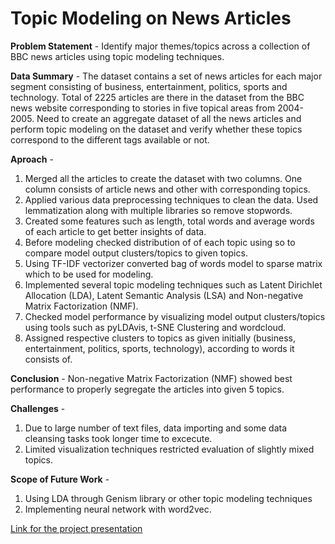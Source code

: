 # Topic Modeling on News Articles

**Problem Statement** - Identify major themes/topics across a collection of BBC news articles using topic modeling techniques.

**Data Summary** - The dataset contains a set of news articles for each major segment consisting of business, entertainment, politics, sports and technology. Total of 2225 articles are there in the dataset from the BBC news website corresponding to stories in five topical areas from 2004-2005. Need to create an aggregate dataset of all the news articles and perform topic modeling on the dataset and verify whether these topics correspond to the different tags available or not.

**Aproach** -
1. Merged all the articles to create the dataset with two columns. One column consists of article news and other with corresponding topics.
2. Applied various data preprocessing techniques to clean the data. Used lemmatization along with multiple libraries so remove stopwords. 
3. Created some features such as length, total words and average words of each article to get better insights of data. 
4. Before modeling checked distribution of of each topic using so to compare model output clusters/topics to given topics.
5. Using TF-IDF vectorizer converted bag of words model to sparse matrix which to be used for modeling.
6. Implemented several topic modeling techniques such as Latent Dirichlet Allocation (LDA), Latent Semantic Analysis (LSA) and Non-negative Matrix Factorization (NMF).
7. Checked model performance by visualizing model output clusters/topics using tools such as pyLDAvis, t-SNE Clustering and wordcloud. 
8. Assigned respective clusters to topics as given initially (business, entertainment, politics, sports, technology), according to words it consists of. 

**Conclusion** - Non-negative Matrix Factorization (NMF) showed best performance to properly segregate the articles into given 5 topics.

**Challenges** - 
1. Due to large number of text files, data importing and some data cleansing tasks took longer time to excecute.
2. Limited visualization techniques restricted evaluation of slightly mixed topics.

**Scope of Future Work** -
1. Using LDA through Genism library or other topic modeling techniques
2. Implementing neural network with word2vec. 

[Link for the project presentation](https://docs.google.com/presentation/d/1HovJlwruNkk9EuQrrAWPEBI4VrugZv2eqzjIAkk3LPU/edit?usp=sharing)
